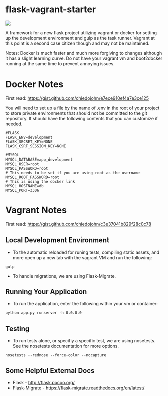 flask-vagrant-starter
=========
<img src="https://travis-ci.org/chiedojohn/flask-starter.svg?branch=master" />

A framework for a new flask project utilizing vagrant or docker for setting up the development environment and gulp as the task runner. Vagrant at this point is a second case citizen though and may not be maintained.

Notes: Docker is much faster and much more forgiving to changes although it has a slight learning curve. Do not have your vagrant vm and boot2docker running at the same time to prevent annoying issues.

Docker Notes
====================
First read: https://gist.github.com/chiedojohn/e7ece910ef4a7e3ce125

You will need to set up a file by the name of .env in the root of your project to store private environments that should not be committed to the git repository. It should have the following contents that you can customize if needed.
```
#FLASK
FLASK_ENV=development
FLASK_SECRET_KEY=NONE
FLASK_CSRF_SESSION_KEY=NONE

#MYSQL
MYSQL_DATABASE=app_development
MYSQL_USER=root
MYSQL_PASSWORD=root
# This needs to be set if you are using root as the username
MYSQL_ROOT_PASSWORD=root
# This is using the docker link
MYSQL_HOSTNAME=db
MYSQL_PORT=3306
```

Vagrant Notes
====================
First read: https://gist.github.com/chiedojohn/c3e37041b829f28c0c78


Local Development Environment
----------
- To the automatic reloaded for runing tests, compiling static assets, and more open up a new tab with the vagrant VM and run the following:
```
gulp
```
- To handle migrations, we are using Flask-Migrate.

Running Your Application
----------
- To run the application, enter the following within your vm or container:
```
python app.py runserver -h 0.0.0.0
```

Testing
----------
- To run tests alone, or specifiy a specific test, we are using nosetests. See the nosetests documentation for more options.
```
nosetests --rednose --force-color --nocapture
```

Some Helpful External Docs
-----------
- Flask - http://flask.pocoo.org/
- Flask-Migrate - https://flask-migrate.readthedocs.org/en/latest/
